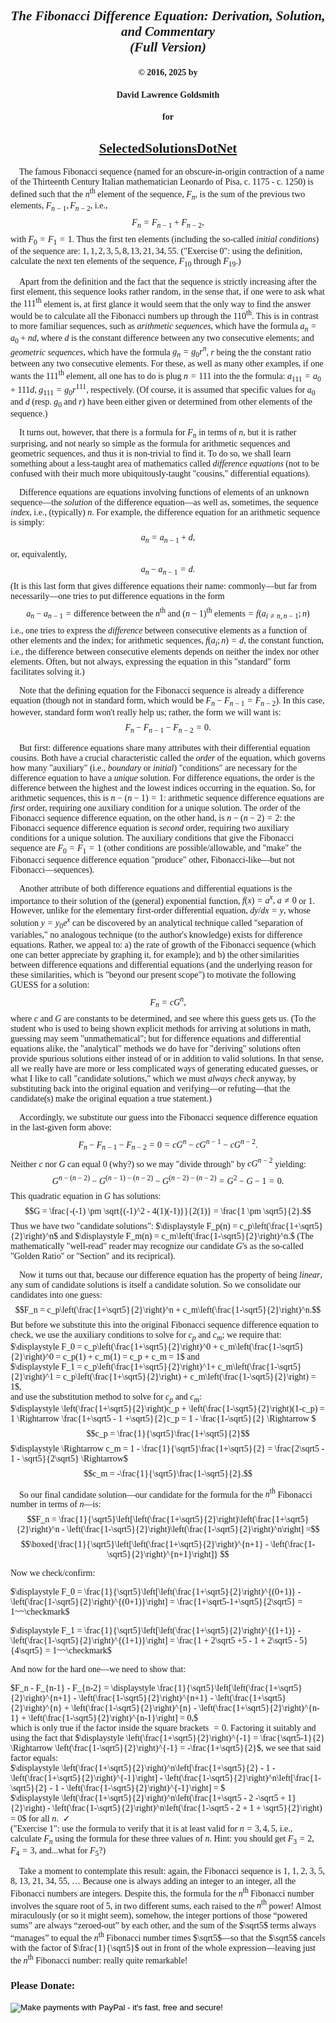 <style>
body {font-family: Palatino}
</style>
## <center><i>The Fibonacci Difference Equation: Derivation, Solution, and Commentary<br>(Full Version)</i>
#### <center>&copy; 2016, 2025 by 
#### <center>David Lawrence Goldsmith
#### <center>for
## <center>[SelectedSolutionsDotNet](https://olydlg.github.io/selectedsolutionsdotnet/)

$~~~~$The famous Fibonacci sequence (named for an obscure-in-origin contraction of a name of the Thirteenth Century Italian mathematician Leonardo of Pisa, c. 1175 - c. 1250) is defined such that the $n^{\text{th}}$ element of the sequence, $F_n$, is the sum of the previous two elements, $F_{n-1}, F_{n-2}$, i.e., $$F_n = F_{n-1} + F_{n-2},$$with $F_0 = F_1 =1.$ Thus the first ten elements (including the so-called <i>initial conditions</i>) of the sequence are: $1, 1, 2, 3, 5, 8, 13, 21, 34, 55.$  ("Exercise 0": using the definition, calculate the next ten elements of the sequence, $F_{10}$ through $F_{19}$.)

$~~~~$Apart from the definition and the fact that the sequence is strictly increasing after the first element, this sequence looks rather random, in the sense that, if one were to ask what the $111^{\text{th}}$ element is, at first glance it would seem that the only way to find the answer would be to calculate all the Fibonacci numbers up through the $110^{\text{th}}$. This is in contrast to more familiar sequences, such as <i>arithmetic sequences</i>, which have the formula $a_n = a_0 + nd$, where $d$ is the constant difference between any two consecutive elements; and <i>geometric sequences</i>, which have the formula $g_n = g_0r^n$, $r$ being the the constant ratio between any two consecutive elements. For these, as well as many other examples, if one wants the $111^{\text{th}}$ element, all one has to do is plug $n=111$ into the the formula: $a_{111} = a_0 + 111d$, $g_{111} = g_0r^{111}$, respectively. (Of course, it is assumed that specific values for $a_0$ and $d$ (resp. $g_0$ and $r$) have been either given or determined from other elements of the sequence.)

$~~~~$It turns out, however, that there is a formula for $F_n$ in terms of $n$, but it is rather surprising, and not nearly so simple as the formula for arithmetic sequences and geometric sequences, and thus it is non-trivial to find it. To do so, we shall learn something about a less-taught area of mathematics called <i>difference equations</i> (not to be confused with their much more ubiquitously-taught "cousins," differential equations).

$~~~~$Difference equations are equations involving functions of elements of an unknown sequence&mdash;the <i>solution</i> of the difference equation&mdash;as well as, sometimes, the sequence <i>index</i>, i.e., (typically) $n$. For example, the difference equation for an arithmetic sequence is simply: $$a_n = a_{n-1} + d,$$or, equivalently,$$a_n - a_{n-1} = d.$$(It is this last form that gives difference equations their name: commonly&mdash;but far from necessarily&mdash;one tries to put difference equations in the form $$a_n - a_{n-1} = \text{difference between the }n^{\text{th}}~\text{and } (n-1)^{\text{th}}~\text{elements} = f(a_{i \ne n, n-1}; n)$$i.e., one tries to express the <i>difference</i> between consecutive elements as a function of other elements and the index; for arithmetic sequences, $f(a_i; n) = d$, the constant function, i.e., the difference between consecutive elements depends on neither the index nor other elements. Often, but not always, expressing the equation in this "standard" form facilitates solving it.)  

$~~~~$Note that the defining equation for the Fibonacci sequence is already a difference equation (though not in standard form, which would be $F_n - F_{n-1} = F_{n-2}$). In this case, however, standard form won't really help us; rather, the form we will want is: $$F_n - F_{n-1} - F_{n-2} = 0.$$

$~~~~$But first: difference equations share many attributes with their differential equation cousins. Both have a crucial characteristic called the <i>order</i> of the equation, which governs how many "auxiliary" (i.e., <i>boundary</i> or <i>initial</i>) "conditions" are necessary for the difference equation to have a <i>unique</i> solution. For difference equations, the order is the difference between the highest and the lowest indices occurring in the equation. So, for arithmetic sequences, this is $n - (n-1) = 1$: arithmetic sequence difference equations are <i>first</i> order, requiring one auxiliary condition for a unique solution. The order of the Fibonacci sequence difference equation, on the other hand, is $n - (n-2) = 2$: the Fibonacci sequence difference equation is <i>second</i> order, requiring two auxiliary conditions for a unique solution. The auxiliary conditions that give the Fibonacci sequence are $F_0 = F_1 = 1$ (other conditions are possible/allowable, and "make" the Fibonacci sequence difference equation "produce" other, Fibonacci-like&mdash;but not Fibonacci&mdash;sequences).

$~~~~$Another attribute of both difference equations and differential equations is the importance to their solution of the (general) exponential function, $f(x) = a^x,~a \ne 0$ or $1.$ However, unlike for the elementary first-order differential equation, $dy/dx = y$, whose solution $y = y_0e^x$ can be discovered by an analytical technique called "separation of variables," no analogous technique (to the author's knowledge) exists for difference equations. Rather, we appeal to: a) the rate of growth of the Fibonacci sequence (which one can better appreciate by graphing it, for example); and b) the other similarities between difference equations and differential equations (and the underlying reason for these similarities, which is "beyond our present scope") to motivate the following GUESS for a solution: $$F_n = cG^n,$$where $c$ and $G$ are constants to be determined, and see where this guess gets us. (To the student who is used to being shown explicit methods for arriving at solutions in math, guessing may seem "unmathematical"; but for difference equations and differential equations alike, the "analytical" methods we do have for "deriving" solutions often provide spurious solutions either instead of or in addition to valid solutions. In that sense, all we really have are more or less complicated ways of generating educated guesses, or what I like to call "candidate solutions," which we must <i>always check</i> anyway, by substituting back into the original equation and verifying&mdash;or refuting&mdash;that the candidate(s) make the original equation a true statement.)

$~~~~$Accordingly, we substitute our guess into the Fibonacci sequence difference equation in the last-given form above:$$F_n - F_{n-1} - F_{n-2} = 0 = cG^n - cG^{n-1} - cG^{n-2}.$$ Neither $c$ nor $G$ can equal $0$ (why?) so we may "divide through" by $cG^{n-2}$ yielding:$$G^{n-(n-2)} - G^{(n-1)-(n-2)} - G^{(n-2)-(n-2)} = G^2 - G - 1 = 0.$$This quadratic equation in $G$ has solutions:$$G = \frac{-(-1) \pm \sqrt{(-1)^2 - 4(1)(-1)}}{2(1)} = \frac{1 \pm \sqrt5}{2}.$$Thus we have two "candidate solutions": $\displaystyle F_p(n) = c_p\left(\frac{1+\sqrt5}{2}\right)^n$ and $\displaystyle F_m(n) = c_m\left(\frac{1-\sqrt5}{2}\right)^n.$ (The mathematically "well-read" reader may recognize our candidate $G$'s as the so-called "Golden Ratio" or "Section" and its reciprical).

$~~~~$Now it turns out that, because our difference equation has the property of being <i>linear</i>, any sum of candidate solutions is itself a candidate solution. So we consolidate our candidates into one guess:$$F_n = c_p\left(\frac{1+\sqrt5}{2}\right)^n + c_m\left(\frac{1-\sqrt5}{2}\right)^n.$$But before we substitute this into the original Fibonacci sequence difference equation to check, we use the auxiliary conditions to solve for $c_p$ and $c_m$; we require that:<br>
  $\displaystyle F_0 = c_p\left(\frac{1+\sqrt5}{2}\right)^0 + c_m\left(\frac{1-\sqrt5}{2}\right)^0 =  c_p(1) + c_m(1) = c_p + c_m = 1$ and<br>
  $\displaystyle F_1 = c_p\left(\frac{1+\sqrt5}{2}\right)^1+ c_m\left(\frac{1-\sqrt5}{2}\right)^1 = c_p\left(\frac{1+\sqrt5}{2}\right) + c_m\left(\frac{1-\sqrt5}{2}\right) = 1$,<br>
and use the substitution method to solve for $c_p$ and $c_m$:<br>
$\displaystyle \left(\frac{1+\sqrt5}{2}\right)c_p + \left(\frac{1-\sqrt5}{2}\right)(1-c_p) = 1 \Rightarrow \frac{1+\sqrt5 - 1 +\sqrt5}{2}c_p = 1 - \frac{1-\sqrt5}{2} \Rightarrow $ $$c_p = \frac{1}{\sqrt5}\frac{1+\sqrt5}{2}$$ $\displaystyle \Rightarrow c_m = 1 - \frac{1}{\sqrt5}\frac{1+\sqrt5}{2} = \frac{2\sqrt5 - 1 - \sqrt5}{2\sqrt5} \Rightarrow$
$$c_m = -\frac{1}{\sqrt5}\frac{1-\sqrt5}{2}.$$

$~~~~$So our final candidate solution&mdash;our candidate for the formula for the $n^{\text{th}}$ Fibonacci number in terms of $n$&mdash;is:
$$F_n = \frac{1}{\sqrt5}\left[\left(\frac{1+\sqrt5}{2}\right)\left(\frac{1+\sqrt5}{2}\right)^n - \left(\frac{1-\sqrt5}{2}\right)\left(\frac{1-\sqrt5}{2}\right)^n\right] =$$
$$\boxed{\frac{1}{\sqrt5}\left[\left(\frac{1+\sqrt5}{2}\right)^{n+1} - \left(\frac{1-\sqrt5}{2}\right)^{n+1}\right]}
$$

Now we check/confirm:

$\displaystyle F_0 = \frac{1}{\sqrt5}\left[\left(\frac{1+\sqrt5}{2}\right)^{(0+1)} - \left(\frac{1-\sqrt5}{2}\right)^{(0+1)}\right] = \frac{1+\sqrt5-1+\sqrt5}{2\sqrt5} = 1~~\checkmark$<br>

$\displaystyle F_1 = \frac{1}{\sqrt5}\left[\left(\frac{1+\sqrt5}{2}\right)^{(1+1)} - \left(\frac{1-\sqrt5}{2}\right)^{(1+1)}\right] = \frac{1 + 2\sqrt5 +5 - 1 + 2\sqrt5 - 5}{4\sqrt5} = 1~~\checkmark$<br>

And now for the hard one&mdash;we need to show that:<br>

$F_n - F_{n-1} - F_{n-2} = \displaystyle \frac{1}{\sqrt5}\left[\left(\frac{1+\sqrt5}{2}\right)^{n+1} - \left(\frac{1-\sqrt5}{2}\right)^{n+1} - \left(\frac{1+\sqrt5}{2}\right)^{n} + \left(\frac{1-\sqrt5}{2}\right)^{n} - \left(\frac{1+\sqrt5}{2}\right)^{n-1} + \left(\frac{1-\sqrt5}{2}\right)^{n-1}\right] = 0,$<br>which is only true if the factor inside the square brackets $=0$. Factoring it suitably and using the fact that $\displaystyle \left(\frac{1+\sqrt5}{2}\right)^{-1} = \frac{\sqrt5-1}{2} \Rightarrow \left(\frac{1-\sqrt5}{2}\right)^{-1} = -\frac{1+\sqrt5}{2}$, we see that said factor equals:<br>
$\displaystyle \left(\frac{1+\sqrt5}{2}\right)^n\left[\frac{1+\sqrt5}{2} - 1 - \left(\frac{1+\sqrt5}{2}\right)^{-1}\right] - \left(\frac{1-\sqrt5}{2}\right)^n\left[\frac{1-\sqrt5}{2} - 1 - \left(\frac{1-\sqrt5}{2}\right)^{-1}\right] = $<br>
$\displaystyle \left(\frac{1+\sqrt5}{2}\right)^n\left(\frac{1+\sqrt5 - 2 -\sqrt5 + 1}{2}\right) - \left(\frac{1-\sqrt5}{2}\right)^n\left(\frac{1-\sqrt5 - 2 + 1 + \sqrt5}{2}\right) = 0$ for all $n.~~\checkmark$<br>("Exercise 1": use the formula to verify that it is at least valid for $n=3, 4, 5$, i.e., calculate $F_n$ using the formula for these three values of $n$. Hint: you should get $F_3 = 2$, $F_4 = 3$, and...what for $F_5$?)

$~~~~$Take a moment to contemplate this result: again, the Fibonacci sequence is 1, 1, 2, 3, 5, 8, 13, 21, 34, 55, … Because one is always adding an integer to an integer, all the Fibonacci numbers are integers. Despite this, the formula for the $n^{\text{th}}$ Fibonacci number involves the square root of 5, in two different sums, each raised to the $n^{\text{th}}$ power! Almost miraculously (or so it might seem), somehow, the integer portions of those “powered sums” are always “zeroed-out” by each other, and the sum of the $\sqrt5$ terms always “manages” to equal the $n^{\text{th}}$ Fibonacci number times $\sqrt5$&mdash;so that the $\sqrt5$ cancels with the factor of $\frac{1}{\sqrt5}$ out in front of the whole expression&mdash;leaving just the $n^{\text{th}}$ Fibonacci number: really quite remarkable!

### Please Donate:
<form action="https://www.paypal.com/cgi-bin/webscr"
          method="post"><input name="cmd"
            value="_xclick" type="hidden"> <input name="business"
            value="dgoldsmith_89@alumni.brown.edu" type="hidden"> <input
            name="item_name" value="SelectedSolutions Donation"
            type="hidden"> <input name="cn" value="Special Instructions
            (optional" type="hidden"> <input
            src="https://www.paypal.com/images/x-click-but04.gif"
            name="submit" alt="Make payments with PayPal - it's fast,
            free and secure!" align="middle" border="0" type="image"></form>
